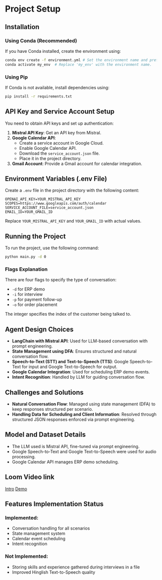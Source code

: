 # Project Setup

## Installation

### Using Conda (Recommended)
If you have Conda installed, create the environment using:
```sh
conda env create -f environment.yml # Set the environment name and prefix in environment.yml
conda activate my_env  # Replace 'my_env' with the environment name.
```

### Using Pip
If Conda is not available, install dependencies using:
```sh
pip install -r requirements.txt
```

## API Key and Service Account Setup
You need to obtain API keys and set up authentication:

1. **Mistral API Key**: Get an API key from Mistral.
2. **Google Calendar API**:
   - Create a service account in Google Cloud.
   - Enable Google Calendar API.
   - Download the `service_account.json` file.
   - Place it in the project directory.
3. **Gmail Account**: Provide a Gmail account for calendar integration.

## Environment Variables (.env File)
Create a `.env` file in the project directory with the following content:
```
OPENAI_API_KEY=YOUR_MISTRAL_API_KEY
SCOPES=https://www.googleapis.com/auth/calendar
SERVICE_ACCOUNT_FILE=service_account.json
EMAIL_ID=YOUR_GMAIL_ID
```
Replace `YOUR_MISTRAL_API_KEY` and `YOUR_GMAIL_ID` with actual values.

## Running the Project
To run the project, use the following command:
```sh
python main.py -d 0
```

### Flags Explanation
There are four flags to specify the type of conversation:
- `-d` for ERP demo
- `-i` for interview
- `-p` for payment follow-up
- `-o` for order placement

The integer specifies the index of the customer being talked to.

## Agent Design Choices
- **LangChain with Mistral API**: Used for LLM-based conversation with prompt engineering.
- **State Management using DFA**: Ensures structured and natural conversation flow.
- **Speech-to-Text (STT) and Text-to-Speech (TTS)**: Google Speech-to-Text for input and Google Text-to-Speech for output.
- **Google Calendar Integration**: Used for scheduling ERP demo events.
- **Intent Recognition**: Handled by LLM for guiding conversation flow.

## Challenges and Solutions
- **Natural Conversation Flow**: Managed using state management (DFA) to keep responses structured per scenario.
- **Handling Data for Scheduling and Client Information**: Resolved through structured JSON responses enforced via prompt engineering.

## Model and Dataset Details
- The LLM used is Mistral API, fine-tuned via prompt engineering.
- Google Speech-to-Text and Google Text-to-Speech were used for audio processing.
- Google Calendar API manages ERP demo scheduling.

## Loom Video link
[Intro](https://www.loom.com/share/bb590f88f78040bb83d6ce182cc829af?sid=e1e4693d-0f48-43cf-8548-69a073ada110)
[Demo](https://www.loom.com/share/6ae86f39f80b48a68dd03591bbf71efc?sid=c4431adf-191c-4d0e-985a-657cff8b2c2a)

## Features Implementation Status
### Implemented:
- Conversation handling for all scenarios
- State management system
- Calendar event scheduling
- Intent recognition

### Not Implemented:
- Storing skills and experience gathered during interviews in a file
- Improved Hinglish Text-to-Speech quality

